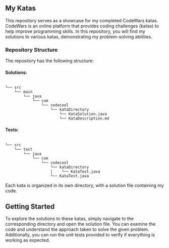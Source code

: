 ## My Katas

This repository serves as a showcase for my completed CodeWars katas. CodeWars is an online platform that provides coding challenges (katas) to help improve programming skills. 
In this repository, you will find my solutions to various katas, demonstrating my problem-solving abilities.

### Repository Structure
The repository has the following structure:

#### Solutions:
<pre><code>
└── src
    └── main
        └── java
            └── com
                └── codecool
                    └── kataDirectory
                        └── KataSolution.java
                        └── KataDescription.md
</code></pre>

#### Tests:
<pre><code>
└── src
    └── test
        └── java
            └── com
                └── codecool
                    └── kataDirectory
                    |    └── KataTest.java
                    └── KataTest.java   
</code></pre>

Each kata is organized in its own directory, with a solution file containing my code.

## Getting Started
To explore the solutions to these katas, simply navigate to the corresponding directory and open the solution file. 
You can examine the code and understand the approach taken to solve the given problem.
Additionally, you can run the unit tests provided to verify if everything is working as expected.

